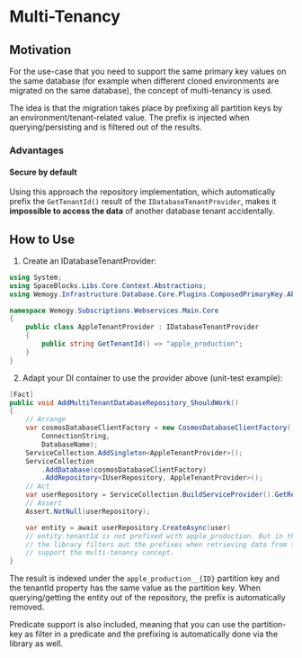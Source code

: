 # Multi-Tenancy

## Motivation
For the use-case that you need to support the same primary key values on the same database (for example when different cloned environments are migrated on the same database), the concept of multi-tenancy is used.

The idea is that the migration takes place by prefixing all partition keys by an environment/tenant-related value. The prefix is injected when querying/persisting and is filtered out of the results.

### Advantages

#### Secure by default

Using this approach the repository implementation, which automatically prefix the `GetTenantId()` result of the `IDatabaseTenantProvider`, makes it **impossible to access the data** of another database tenant accidentally. 

## How to Use

1. Create an IDatabaseTenantProvider:

```csharp title='Example for IDatabaseTenantProvider'
using System;
using SpaceBlocks.Libs.Core.Context.Abstractions;
using Wemogy.Infrastructure.Database.Core.Plugins.ComposedPrimaryKey.Abstractions;

namespace Wemogy.Subscriptions.Webservices.Main.Core
{
    public class AppleTenantProvider : IDatabaseTenantProvider
    {
        public string GetTenantId() => "apple_production";
    }
}

```

2. Adapt your DI container to use the provider above (unit-test example):

```csharp title='DI example for IDatabaseTenantProvider'
[Fact]
public void AddMultiTenantDatabaseRepository_ShouldWork()
{
    // Arrange
    var cosmosDatabaseClientFactory = new CosmosDatabaseClientFactory(
        ConnectionString,
        DatabaseName);
    ServiceCollection.AddSingleton<AppleTenantProvider>();
    ServiceCollection
        .AddDatabase(cosmosDatabaseClientFactory)
        .AddRepository<IUserRepository, AppleTenantProvider>();
    // Act
    var userRepository = ServiceCollection.BuildServiceProvider().GetRequiredService<IUserRepository>();
    // Assert
    Assert.NotNull(userRepository);

    var entity = await userRepository.CreateAsync(user)
    // entity.tenantId is not prefixed with apple_production. But in the database it is.
    // the library filters out the prefixes when retrieving data from the database. Those are only used internally to
    // support the multi-tenancy concept.
}
```

The result is indexed under the ```apple_production__{ID}``` partition key and the tenantId property has the same value as the partition key.
When querying/getting the entity out of the repository, the prefix is automatically removed.

Predicate support is also included, meaning that you can use the partition-key as filter in a predicate and the prefixing is automatically done via the library as well.

